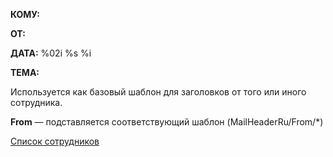 **КОМУ:**

**ОТ:**

**ДАТА:** %02i %s %i

**ТЕМА:**

<noinclude> Используется как базовый шаблон для заголовков от того или
иного сотрудника.

**From** — подставляется соответствующий шаблон (MailHeaderRu/From/\*)

[Список сотрудников](Почта/Заголовки "wikilink") </noinclude>